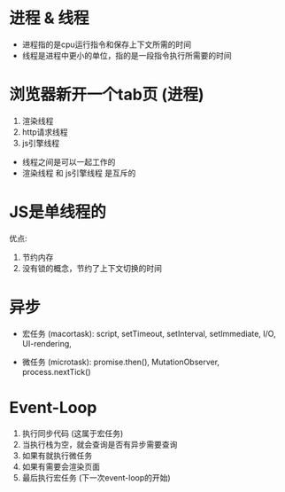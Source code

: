 # 进程 & 线程
- 进程指的是cpu运行指令和保存上下文所需的时间
- 线程是进程中更小的单位，指的是一段指令执行所需要的时间


# 浏览器新开一个tab页 (进程)
1. 渲染线程
2. http请求线程
3. js引擎线程

- 线程之间是可以一起工作的
- 渲染线程 和 js引擎线程 是互斥的


# JS是单线程的
优点:
1. 节约内存
2. 没有锁的概念，节约了上下文切换的时间



# 异步
- 宏任务 (macortask): script, setTimeout, setInterval, setImmediate, I/O, UI-rendering, 

- 微任务 (microtask): promise.then(), MutationObserver, process.nextTick()


# Event-Loop
1. 执行同步代码   (这属于宏任务)
2. 当执行栈为空，就会查询是否有异步需要查询
3. 如果有就执行微任务
4. 如果有需要会渲染页面
5. 最后执行宏任务  (下一次event-loop的开始)
